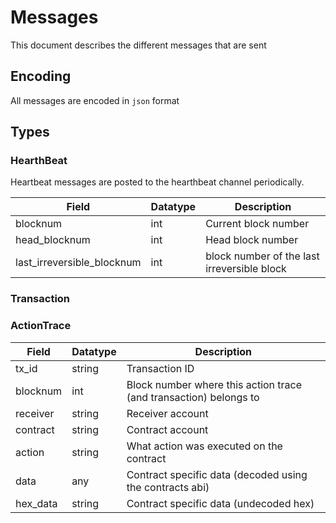 # Messages

This document describes the different messages that are sent

## Encoding

All messages are encoded in `json` format

## Types

### HearthBeat

Heartbeat messages are posted to the hearthbeat channel periodically.

| Field                      | Datatype | Description                                 |
| -------------------------- | -------- | ------------------------------------------- |
| blocknum                   | int      | Current block number                        |
| head_blocknum              | int      | Head block number                           |
| last_irreversible_blocknum | int      | block number of the last irreversible block |

### Transaction


### ActionTrace

| Field    | Datatype | Description                                                       |
| -------- | -------- | ----------------------------------------------------------------- |
| tx_id    | string   | Transaction ID                                                    |
| blocknum | int      | Block number where this action trace (and transaction) belongs to |
| receiver | string   | Receiver account                                                  |
| contract | string   | Contract account                                                  |
| action   | string   | What action was executed on the contract                          |
| data     | any      | Contract specific data (decoded using the contracts abi)          |
| hex_data | string   | Contract specific data (undecoded hex)                            |
